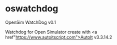 # oswatchdog
OpenSim WatchDog v0.1

Watchdog for Open Simulator create with <a href"https://www.autoitscript.com">AutoIt  v3.3.14.2</a>
